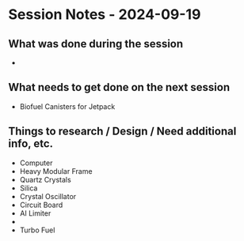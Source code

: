 # Session Notes - 2024-09-19

## What was done during the session
- 

## What needs to get done on the next session
- Biofuel Canisters for Jetpack

## Things to research / Design / Need additional info, etc.
- Computer
- Heavy Modular Frame
- Quartz Crystals
- Silica
- Crystal Oscillator
- Circuit Board
- AI Limiter
- 
- Turbo Fuel
